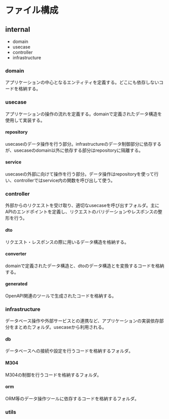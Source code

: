 # ファイル構成
## internal
- domain
- usecase
- controller
- infrastructure
### domain
アプリケーションの中心となるエンティティを定義する。どこにも依存しないコードを格納する。
### usecase
アプリケーションの操作の流れを定義する。domainで定義されたデータ構造を使用して実装する。
#### repository
usecaseのデータ操作を行う部分。infrastructureのデータ制御部分に依存するが、usecaseのdomain以外に依存する部分はrepositoryに隔離する。
#### service
usecaseの外部に向けて操作を行う部分。データ操作はrepositoryを使って行い、controllerではservice内の関数を呼び出して使う。
### controller
外部からのリクエストを受け取り、適切なusecaseを呼び出すフォルダ。主にAPIのエンドポイントを定義し、リクエストのバリデーションやレスポンスの整形を行う。
#### dto
リクエスト・レスポンスの際に用いるデータ構造を格納する。
#### converter
domainで定義されたデータ構造と、dtoのデータ構造とを変換するコードを格納する。
#### generated
OpenAPI関連のツールで生成されたコードを格納する。
### infrastructure
データベース操作や外部サービスとの連携など、アプリケーションの実装依存部分をまとめたフォルダ。usecaseから利用される。
#### db
データベースへの接続や設定を行うコードを格納するフォルダ。
#### M304
M304の制御を行うコードを格納するフォルダ。
#### orm
ORM等のデータ操作ツールに依存するコードを格納するフォルダ。
### utils
